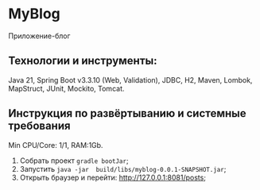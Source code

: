 # MyBlog
Приложение-блог

## Технологии и инструменты:
Java 21, Spring Boot v3.3.10 (Web, Validation), JDBC, H2, Maven, Lombok, MapStruct, JUnit, Mockito, Tomcat.

## Инструкция по развёртыванию и системные требования
Min CPU/Core: 1/1, RAM:1Gb.

1. Собрать проект ```gradle bootJar```;
2. Запустить ```java -jar  build/libs/myblog-0.0.1-SNAPSHOT.jar```;
3. Открыть браузер и перейти: http://127.0.0.1:8081/posts;
